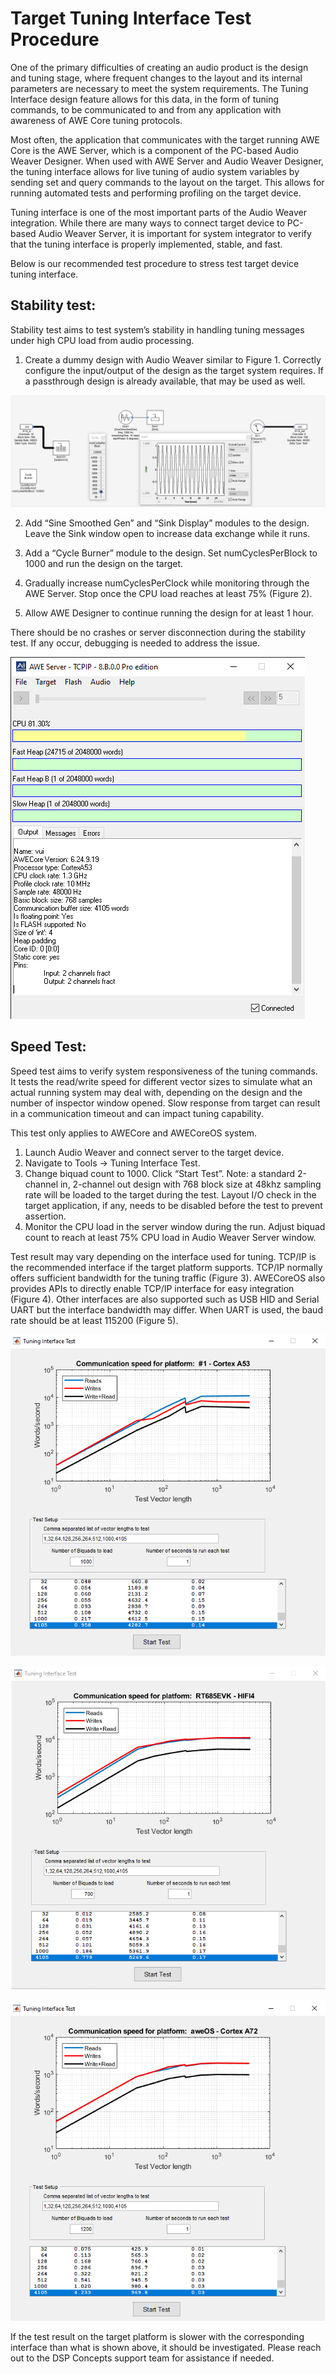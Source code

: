 # Target Tuning Interface Test Procedure

One of the primary difficulties of creating an audio product is the design and tuning stage, where frequent changes to the layout and its internal parameters are necessary to meet the system requirements. The Tuning Interface design feature allows for this data, in the form of tuning commands, to be communicated to and from any application with awareness of AWE Core tuning protocols.

Most often, the application that communicates with the target running AWE Core is the AWE Server, which is a component of the PC-based Audio Weaver Designer. When used with AWE Server and Audio Weaver Designer, the tuning interface allows for live tuning of audio system variables by sending set and query commands to the layout on the target. This allows for running automated tests and performing profiling on the target device.

Tuning interface is one of the most important parts of the Audio Weaver integration. While there are many ways to connect target device to PC-based Audio Weaver Server, it is important for system integrator to verify that the tuning interface is properly implemented, stable, and fast.

Below is our recommended test procedure to stress test target device tuning interface.

## Stability test:

Stability test aims to test system’s stability in handling tuning messages under high CPU load from audio processing.

1. Create a dummy design with Audio Weaver similar to Figure 1. Correctly configure the input/output of the design as the target system requires. If a passthrough design is already available, that may be used as well.

![Figure 1: Dummy Design with Cycle Burner](../.gitbook/assets/bbc6b412-cb56-42bd-a331-2e1159fadb50.png)

  2. Add “Sine Smoothed Gen” and “Sink Display” modules to the design. Leave the Sink window open to increase data exchange while it runs.

  3. Add a “Cycle Burner” module to the design. Set numCyclesPerBlock to 1000 and run the design on the target.

  4. Gradually increase numCyclesPerClock while monitoring through the AWE Server. Stop once the CPU load reaches at least 75% \(Figure 2\).

  5. Allow AWE Designer to continue running the design for at least 1 hour.

There should be no crashes or server disconnection during the stability test. If any occur, debugging is needed to address the issue.

![Figure 2: AWE Server Window &#x2014; Under Load](../.gitbook/assets/0961a78b-2549-49a6-8d7d-bd5830de52ed.png)

## Speed Test:

Speed test aims to verify system responsiveness of the tuning commands. It tests the read/write speed for different vector sizes to simulate what an actual running system may deal with, depending on the design and the number of inspector window opened. Slow response from target can result in a communication timeout and can impact tuning capability.

This test only applies to AWECore and AWECoreOS system.

1. Launch Audio Weaver and connect server to the target device.
2. Navigate to Tools → Tuning Interface Test.
3. Change biquad count to 1000. Click “Start Test”. Note: a standard 2-channel in, 2-channel out design with 768 block size at 48khz sampling rate will be loaded to the target during the test. Layout I/O check in the target application, if any, needs to be disabled before the test to prevent assertion.
4. Monitor the CPU load in the server window during the run. Adjust biquad count to reach at least 75% CPU load in Audio Weaver Server window.

Test result may vary depending on the interface used for tuning. TCP/IP is the recommended interface if the target platform supports. TCP/IP normally offers sufficient bandwidth for the tuning traffic \(Figure 3\). AWECoreOS also provides APIs to directly enable TCP/IP interface for easy integration \(Figure 4\). Other interfaces are also supported such as USB HID and Serial UART but the interface bandwidth may differ. When UART is used, the baud rate should be at least 115200 \(Figure 5\).

![Figure 3: Typical TCP/IP Results](../.gitbook/assets/24448064-daa6-489e-aa60-766444ac3c1a.png)

![Figure 4: USB \(HID\) tuning interface as tested on RT685](../.gitbook/assets/d01a9520-b685-45a7-a5c5-90f2c65a2b78.png)

![Figure 5: Serial UART at 115200 Baud Rate as Tested on Raspberry Pi 4 ](../.gitbook/assets/85e68a4f-9d75-41b6-a5a7-3bc705d6db1d.png)

If the test result on the target platform is slower with the corresponding interface than what is shown above, it should be investigated. Please reach out to the DSP Concepts support team for assistance if needed.

